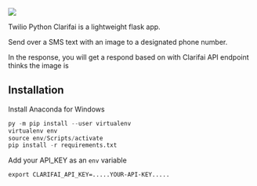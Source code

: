 ![](https://i.imgur.com/RmOSgCF.png)

Twilio Python Clarifai is a lightweight flask app.

Send over a SMS text with an image to a designated phone number.

In the response, you will get a respond based on with Clarifai API endpoint thinks the image is

## Installation

Install Anaconda for Windows

```py
py -m pip install --user virtualenv
virtualenv env
source env/Scripts/activate
pip install -r requirements.txt
```

Add your API_KEY as an `env` variable

```
export CLARIFAI_API_KEY=.....YOUR-API-KEY.....
```
